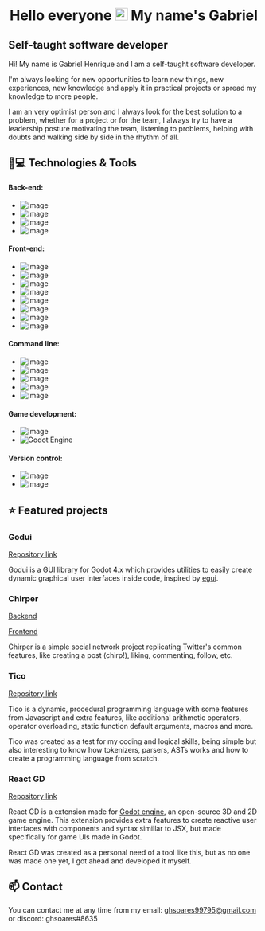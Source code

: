 <h1 align = "center" self-align = "center"> Hello everyone <img src="https://media.giphy.com/media/hvRJCLFzcasrR4ia7z/giphy.gif" height="25px"> My name's Gabriel</h1>

## Self-taught software developer
Hi! My name is Gabriel Henrique and I am a self-taught software developer.

I'm always looking for new opportunities to learn new things, new experiences, new knowledge and apply it in practical projects or spread my knowledge to more people.

I am an very optimist person and I always look for the best solution to a problem, whether for a project or for the team, I always try to have a leadership posture motivating the team, listening to problems, helping with doubts and walking side by side in the rhythm of all.

## 🚀💻 Technologies & Tools
#### Back-end:
- ![image](https://img.shields.io/badge/Java-ED8B00?style=for-the-badge&logo=java&logoColor=white)
- ![image](https://img.shields.io/badge/C%23-239120?style=for-the-badge&logo=c-sharp&logoColor=white)
- ![image](https://img.shields.io/badge/Spring_Boot-F2F4F9?style=for-the-badge&logo=spring-boot)
- ![image](https://img.shields.io/badge/MySQL-005C84?style=for-the-badge&logo=mysql&logoColor=white)

#### Front-end:
- ![image](https://img.shields.io/badge/HTML5-E34F26?style=for-the-badge&logo=html5&logoColor=white)
- ![image](https://img.shields.io/badge/CSS3-1572B6?style=for-the-badge&logo=css3&logoColor=white)
- ![image](https://img.shields.io/badge/Sass-CC6699?style=for-the-badge&logo=sass&logoColor=white)
- ![image](https://img.shields.io/badge/JavaScript-323330?style=for-the-badge&logo=javascript&logoColor=F7DF1E)
- ![image](https://img.shields.io/badge/TypeScript-007ACC?style=for-the-badge&logo=typescript&logoColor=white)
- ![image](https://img.shields.io/badge/Angular-DD0031?style=for-the-badge&logo=angular&logoColor=white)
- ![image](https://img.shields.io/badge/React-20232A?style=for-the-badge&logo=react&logoColor=61DAFB)
- ![image](https://img.shields.io/badge/React_Native-20232A?style=for-the-badge&logo=react&logoColor=61DAFB)

#### Command line:
- ![image](https://img.shields.io/badge/Java-ED8B00?style=for-the-badge&logo=java&logoColor=white)
- ![image](https://img.shields.io/badge/C%2B%2B-00599C?style=for-the-badge&logo=c%2B%2B&logoColor=white)
- ![image](https://img.shields.io/badge/Node.js-339933?style=for-the-badge&logo=nodedotjs&logoColor=white)
- ![image](https://img.shields.io/badge/Python-3776AB?style=for-the-badge&logo=python&logoColor=white)
- ![image](https://img.shields.io/badge/rust-%23000000.svg?style=for-the-badge&logo=rust&logoColor=white)

#### Game development:
- ![image](https://img.shields.io/badge/unity-%23000000.svg?style=for-the-badge&logo=unity&logoColor=white)
- ![Godot Engine](https://img.shields.io/badge/GODOT-%23FFFFFF.svg?style=for-the-badge&logo=godot-engine)

#### Version control:
- ![image](https://img.shields.io/badge/Git-F05032?style=for-the-badge&logo=git&logoColor=white)
- ![image](https://img.shields.io/badge/GitHub-100000?style=for-the-badge&logo=github&logoColor=white)

## ⭐ Featured projects
### Godui
[Repository link](https://github.com/ghsoares/godui)

Godui is a GUI library for Godot 4.x which provides utilities to easily create dynamic graphical user interfaces inside code, inspired by [egui](https://github.com/emilk/egui).

### Chirper
[Backend](https://github.com/ghsoares/chirper-backend)

[Frontend](https://github.com/ghsoares/chirper-frontend)

Chirper is a simple social network project replicating Twitter's common features, like creating a post (chirp!), liking, commenting, follow, etc.

### Tico
[Repository link](https://github.com/ghsoares/Tico)

Tico is a dynamic, procedural programming language with some features from Javascript and extra features, like additional arithmetic operators, operator overloading, static function default arguments, macros and more.

Tico was created as a test for my coding and logical skills, being simple but also interesting to know how tokenizers, parsers, ASTs works and how to create a programming language from scratch.

### React GD
[Repository link](https://github.com/ghsoares/ReactGD)

React GD is a extension made for [Godot engine](https://github.com/godotengine/godot), an open-source 3D and 2D game engine. This extension provides extra features to create reactive user interfaces with components and syntax simillar to JSX, but made specifically for game UIs made in Godot.

React GD was created as a personal need of a tool like this, but as no one was made one yet, I got ahead and developed it myself.

## 📫 Contact
You can contact me at any time from my email: ghsoares99795@gmail.com or discord: ghsoares#8635
<!--
**ghsoares/ghsoares** is a ✨ _special_ ✨ repository because its `README.md` (this file) appears on your GitHub profile.

Here are some ideas to get you started:

- 🔭 I’m currently working on ...
- 🌱 I’m currently learning ...
- 👯 I’m looking to collaborate on ...
- 🤔 I’m looking for help with ...
- 💬 Ask me about ...
- 📫 How to reach me: ...
- 😄 Pronouns: ...
- ⚡ Fun fact: ...
-->

